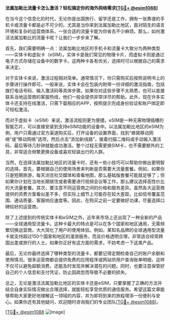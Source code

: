 **法属加勒比流量卡怎么激活？轻松搞定你的海外网络需求[[TG💪+ @esim1088](https://t.me/s/esim1088)]**

在当今这个信息化的时代，无论你是出国旅行、留学还是工作，拥有一张靠谱的手机卡或流量卡都是必不可少的。尤其是当你来到法属加勒比地区，面对陌生的语言环境和复杂的运营商体系，一张合适的流量卡能为你省去不少麻烦。那么，如何激活法属加勒比的流量卡呢？让我们一步步来了解。

首先，我们需要明确一点：法属加勒比地区的手机卡和流量卡大致分为两种类型——实体卡和虚拟卡（eSIM）。实体卡是我们常见的物理卡片，而虚拟卡则是通过电子方式存储在设备中的数字卡。这两种卡各有优劣，选择时可以根据自己的需求来决定。

对于实体卡来说，激活过程相对简单。通常情况下，你只需购买后按照说明书上的步骤进行操作即可。一般来说，实体卡会在包装内附带一份详细的激活指南，包括拨打电话号码、输入激活码等具体步骤。如果你对这些步骤不太熟悉，也可以直接联系当地运营商的客服热线，他们一般会提供非常详尽的帮助。此外，现在许多实体卡还支持在线激活，只需下载相应的APP，按照提示完成身份验证和账户绑定即可轻松激活。

而对于虚拟卡（eSIM）来说，激活流程则更为便捷。eSIM是一种无需物理插槽的智能芯片，可以直接安装到支持eSIM功能的设备中。以法属加勒比地区的eSIM为例，用户只需通过官方渠道购买后，打开设备的设置界面，找到“蜂窝移动网络”或“移动网络”选项，然后点击“添加新线路”，接着扫描二维码或手动输入激活码，最后等待几秒钟就能成功激活。整个过程无需更换SIM卡，也不需要额外的工具，非常适合频繁更换设备或喜欢轻装出行的人群。

当然，在选择法属加勒比地区的流量卡时，还有一些小技巧可以帮助你做出更明智的选择。首先，要根据自己的使用场景来判断是否需要大流量套餐。例如，如果你只是短期旅游，每天浏览社交媒体和查看地图，那么基础版套餐可能就足够了；但如果你计划在当地长期居住或者需要进行视频会议等工作，那么建议选择高性价比的大流量套餐。其次，要注意不同运营商之间的价格和服务差异。虽然各大运营商提供的资费方案看似差不多，但实际上细节上可能存在较大差距，比如信号覆盖范围、通话质量、客服响应速度等。因此，在购买之前一定要做好功课，尽量选择口碑较好的运营商。

除了上述提到的传统实体卡和eSIM之外，近年来市场上还出现了一种全新的产品——全球通用型流量卡。这种卡最大的特点是可以在多个国家和地区通用，无需频繁切换运营商，大大简化了用户的使用体验。例如，某知名品牌的全球通用型流量卡就支持超过150个国家和地区的漫游服务，而且价格透明合理，非常适合经常跨国出差或旅行的人士。如果你正好有这方面的需求，不妨考虑一下这类产品。

最后，无论你最终选择了哪种类型的流量卡，都要记得定期检查自己的账户余额和使用情况。很多运营商都会提供免费的应用程序或网站供用户查询账单明细，这样不仅可以避免超额消费，还能及时发现并解决潜在的问题。同时，也要注意保管好自己的个人信息和支付凭证，防止因疏忽而导致不必要的损失。

总之，无论是激活法属加勒比地区的实体卡还是eSIM，只要掌握了正确的方法并结合自身实际情况做出合理选择，就能轻松享受优质的通信服务。希望这篇文章能够帮助大家更好地理解这一领域的内容，并为即将到来的旅程增添一份便利与安心。如果你还有其他疑问，欢迎随时咨询我们的专业团队[[TG💪+ @esim1088](https://t.me/s/esim1088)]。

[[TG💪+ @esim1088](https://t.me/s/esim1088) ![Image](https://i.postimg.cc/4NQfJmqS/Snipaste-2025-05-13-00-14-12.png)]